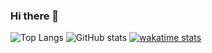 ### Hi there 👋

<!--
**VitorHugoOli/VitorHugoOli** is a ✨ _special_ ✨ repository because its `README.md` (this file) appears on your GitHub profile.


Here are some ideas to get you started:

- 🔭 I’m currently working on ...
- 🌱 I’m currently learning ...
- 👯 I’m looking to collaborate on ...
- 🤔 I’m looking for help with ...
- 💬 Ask me about ...
- 📫 How to reach me: ...
- 😄 Pronouns: ...
- ⚡ Fun fact: ...
-->


![Top Langs](https://github-readme-stats.vercel.app/api/top-langs/?username=vitorhugooli&theme=tokyonight)
![GitHub stats](https://github-readme-stats.vercel.app/api?username=vitorhugooli&show_icons=true&theme=tokyonight&count_private=true&include_all_commits=true)
[![wakatime stats](https://github-readme-stats.vercel.app/api/wakatime?username=vitorhugooli)](https://github.com/anuraghazra/github-readme-stats)
